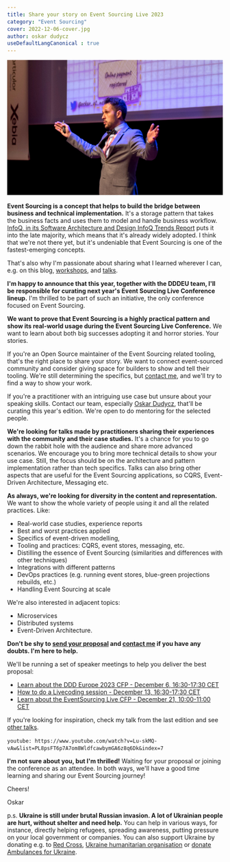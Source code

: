 ```yaml
---
title: Share your story on Event Sourcing Live 2023
category: "Event Sourcing"
cover: 2022-12-06-cover.jpg
author: oskar dudycz
useDefaultLangCanonical : true
---
```


![cover](2022-12-06-cover.jpg)

**Event Sourcing is a concept that helps to build the bridge between business and technical implementation.** It's a storage pattern that takes the business facts and uses them to model and handle business workflow. [InfoQ, in its Software Architecture and Design InfoQ Trends Report](https://www.infoq.com/articles/architecture-trends-2022) puts it into the late majority, which means that it's already widely adopted. I think that we're not there yet, but it's undeniable that Event Sourcing is one of the fastest-emerging concepts. 

That's also why I'm passionate about sharing what I learned wherever I can, e.g. on this blog, [workshops](/en/training/), and [talks](https://www.youtube.com/watch?v=Lu-skMQ-vAw&list=PLw-VZz_H4iiqUeEBDfGNendS0B3qIk-ps&index=7). 

**I'm happy to announce that this year, together with the DDDEU team, I'll be responsible for curating next year's Event Sourcing Live Conference lineup.** I'm thrilled to be part of such an initiative, the only conference focused on Event Sourcing.

**We want to prove that Event Sourcing is a highly practical pattern and show its real-world usage during the Event Sourcing Live Conference.** We want to learn about both big successes adopting it and horror stories. Your stories.

If you're an Open Source maintainer of the Event Sourcing related tooling, that's the right place to share your story. We want to connect event-sourced community and consider giving space for builders to show and tell their tooling. We're still determining the specifics, but [contact me](mailto:oskar@event-driven.io), and we'll try to find a way to show your work.

If you're a practitioner with an intriguing use case but unsure about your speaking skills. Contact our team, especially [Oskar Dudycz](mailto:oskar@event-driven.io), that'll be curating this year's edition. We're open to do mentoring for the selected people.

**We're looking for talks made by practitioners sharing their experiences with the community and their case studies.** It's a chance for you to go down the rabbit hole with the audience and share more advanced scenarios. We encourage you to bring more technical details to show your use case. Still, the focus should be on the architecture and pattern implementation rather than tech specifics. Talks can also bring other aspects that are useful for the Event Sourcing applications, so CQRS, Event-Driven Architecture, Messaging etc.

**As always, we're looking for diversity in the content and representation.** We want to show the whole variety of people using it and all the related practices. Like:
- Real-world case studies, experience reports
- Best and worst practices applied
- Specifics of event-driven modelling,
- Tooling and practices: CQRS, event stores, messaging, etc.
- Distilling the essence of Event Sourcing (similarities and differences with other techniques)
- Integrations with different patterns
- DevOps practices (e.g. running event stores,  blue-green projections rebuilds, etc.)
- Handling Event Sourcing at scale

We're also interested in adjacent topics:
- Microservices
- Distributed systems
- Event-Driven Architecture.

**Don't be shy to [send your proposal](https://2023.dddeurope.com/cfp/) and [contact me](mailto:oskar@event-driven.io) if you have any doubts. I'm here to help.**

We'll be running a set of speaker meetings to help you deliver the best proposal:
- [Learn about the DDD Europe 2023 CFP - December 6, 16:30-17:30 CET](https://ti.to/dddbv/dddeu23-speaker-sessions)
- [How to do a Livecoding session - December 13, 16:30-17:30 CET](https://ti.to/dddbv/dddeu23-speaker-sessions)
- [Learn about the EventSourcing Live CFP - December 21, 10:00-11:00 CET](https://ti.to/dddbv/dddeu23-speaker-sessions)

If you're looking for inspiration, check my talk from the last edition and see [other talks](https://www.youtube.com/@EventSourcingLive/videos).

`youtube: https://www.youtube.com/watch?v=Lu-skMQ-vAw&list=PL8psFT6p7A7om8WldfcawbymGA6z8q6Dk&index=7`

**I'm not sure about you, but I'm thrilled!** Waiting for your proposal or joining the conference as an attendee. In both ways, we'll have a good time learning and sharing our Event Sourcing journey!

Cheers!

Oskar

p.s. **Ukraine is still under brutal Russian invasion. A lot of Ukrainian people are hurt, without shelter and need help.** You can help in various ways, for instance, directly helping refugees, spreading awareness, putting pressure on your local government or companies. You can also support Ukraine by donating e.g. to [Red Cross](https://www.icrc.org/en/donate/ukraine), [Ukraine humanitarian organisation](https://savelife.in.ua/en/donate/) or [donate Ambulances for Ukraine](https://www.gofundme.com/f/help-to-save-the-lives-of-civilians-in-a-war-zone).
